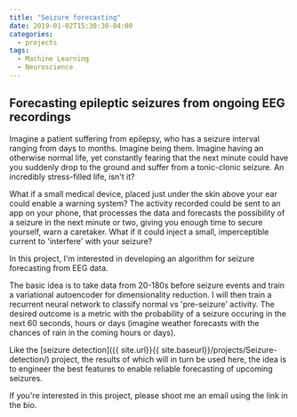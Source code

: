 ```yaml
---
title: "Seizure forecasting"
date: 2019-01-02T15:30:30-04:00
categories:
  - projects
tags:
  - Machine Learning
  - Neuroscience
---
```


## Forecasting epileptic seizures from ongoing EEG recordings

Imagine a patient suffering from epilepsy, who has a seizure interval ranging from days to months. Imagine being them. Imagine having an otherwise normal life, yet constantly fearing that the next minute could have you suddenly drop to the ground and suffer from a tonic-clonic seizure. An incredibly stress-filled life, isn't it?

What if a small medical device, placed just under the skin above your ear could enable a warning system? The activity recorded could be sent to an app on your phone, that processes the data and forecasts the possibility of a seizure in the next minute or two, giving you enough time to secure yourself, warn a caretaker. What if it could inject a small, imperceptible current to 'interfere' with your seizure?

In this project, I'm interested in developing an algorithm for seizure forecasting from EEG data. 

The basic idea is to take data from 20-180s before seizure events and train a variational autoencoder for dimensionality reduction.
I will then train a recurrent neural network to classify normal vs 'pre-seizure' activity. 
The desired outcome is a metric with the probability of a seizure occuring in the next 60 seconds, hours or days (imagine weather forecasts with the chances of rain in the coming hours or days).

Like the [seizure detection]({{ site.url}}{{ site.baseurl}}/projects/Seizure-detection/) project, the results of which will in turn be used here, the idea is to engineer the best features to enable reliable forecasting of upcoming seizures.

If you're interested in this project, please shoot me an email using the link in the bio.
